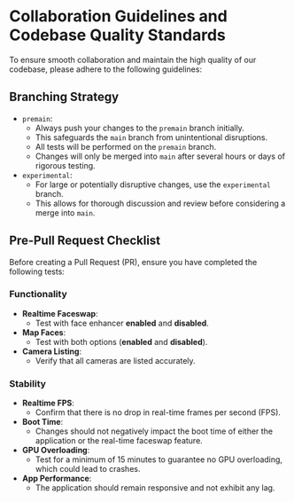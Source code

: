 # Collaboration Guidelines and Codebase Quality Standards

To ensure smooth collaboration and maintain the high quality of our codebase, please adhere to the following guidelines:

## Branching Strategy

- `premain`:
  - Always push your changes to the `premain` branch initially.
  - This safeguards the `main` branch from unintentional disruptions.
  - All tests will be performed on the `premain` branch.
  - Changes will only be merged into `main` after several hours or days of rigorous testing.
- `experimental`:
  - For large or potentially disruptive changes, use the `experimental` branch.
  - This allows for thorough discussion and review before considering a merge into `main`.

## Pre-Pull Request Checklist

Before creating a Pull Request (PR), ensure you have completed the following tests:

### Functionality

- **Realtime Faceswap**:
  - Test with face enhancer **enabled** and **disabled**.
- **Map Faces**:
  - Test with both options (**enabled** and **disabled**).
- **Camera Listing**:
  - Verify that all cameras are listed accurately.

### Stability

- **Realtime FPS**:
  - Confirm that there is no drop in real-time frames per second (FPS).
- **Boot Time**:
  - Changes should not negatively impact the boot time of either the application or the real-time faceswap feature.
- **GPU Overloading**:
  - Test for a minimum of 15 minutes to guarantee no GPU overloading, which could lead to crashes.
- **App Performance**:
  - The application should remain responsive and not exhibit any lag.
